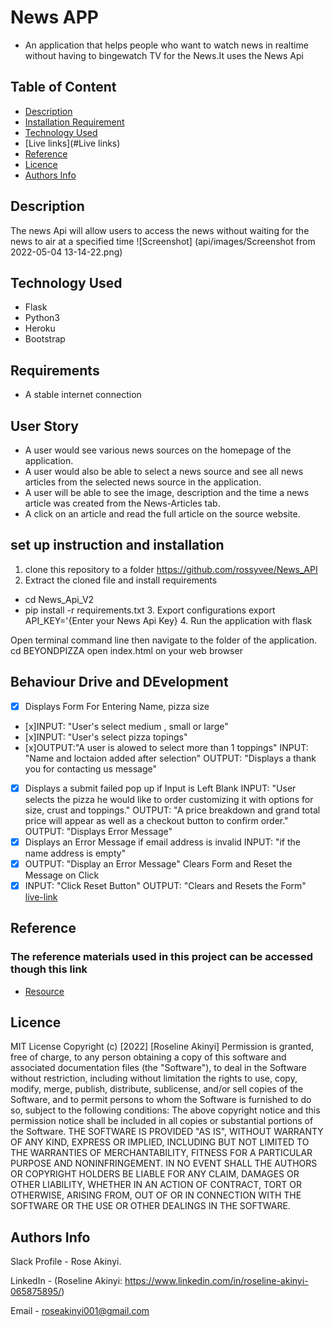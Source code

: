 # News APP
- An application that helps people who want to watch news in realtime without having to bingewatch TV for the News.It uses the News Api
## Table of Content
+ [Description](#description)
+ [Installation Requirement]( Requisites)
+ [Technology Used](technology-used)
+ [Live links](#Live links)
+ [Reference](#reference)
+ [Licence](#licence)
+ [Authors Info](#aut)

## Description
The news Api will allow users to access the news without waiting for the news to air at a specified time
 ![Screenshot] (api/images/Screenshot from 2022-05-04 13-14-22.png)
## Technology Used
* Flask
* Python3
* Heroku
* Bootstrap

## Requirements
* A stable internet connection
## User Story
* A user would see various news sources on the homepage of the application.
* A user would also be able to select a news source and see all news articles from the selected news source in the application.
* A user will be able to see the image, description and the time a news article was created from the News-Articles tab.
* A click on an article and read the full article on the source website.
## set up instruction and installation
 1. clone this repository to a folder https://github.com/rossyvee/News_API
 2. Extract the cloned file and install requirements
* cd News_Api_V2
* pip install -r requirements.txt
  3. Export configurations
  export API_KEY='{Enter your News Api Key}
  4. Run the application with flask 

 Open terminal command line then navigate to the folder of the application. cd BEYONDPIZZA
 open index.html on your web browser


## Behaviour Drive and DEvelopment
* [x] Displays Form For Entering Name, pizza size
* [x]INPUT: "User's select medium , small or large"
* [x]INPUT: "User's select pizza topings"
* [x]OUTPUT:"A user is alowed to select more than 1 toppings"
INPUT: "Name and loctaion added after selection"
OUTPUT: "Displays a thank you for contacting us message"
* [x] Displays a submit failed pop up if Input is Left Blank
INPUT: "User selects the pizza he would like to order customizing it with options for size, crust and toppings."
OUTPUT: "A price breakdown and grand total price will appear as well as a checkout button to confirm order."
OUTPUT: "Displays Error Message"
* [x] Displays an Error Message if email address is invalid
INPUT: "if the name address is empty"
* [x] OUTPUT: "Display an Error Message"
Clears Form and Reset the Message on Click
* [x] INPUT: "Click Reset Button"
OUTPUT: "Clears and Resets the Form"
[live-link](https://github.com/rossyvee/Week4IP-BeyondPizaa)
## Reference
  ### The reference materials used in this project can be accessed though this link
  * [Resource](https://moringaschool.instructure.com/courses/586/assignments/9284?confetti=true&submitted=0)
  ## Licence
MIT License
Copyright (c) [2022] [Roseline Akinyi]
Permission is  granted, free of charge, to any person obtaining a copy
of this software and associated documentation files (the "Software"), to deal
in the Software without restriction, including without limitation the rights
to use, copy, modify, merge, publish, distribute, sublicense, and/or sell
copies of the Software, and to permit persons to whom the Software is
furnished to do so, subject to the following conditions:
The above copyright notice and this permission notice shall be included in all
copies or substantial portions of the Software.
THE SOFTWARE IS PROVIDED "AS IS", WITHOUT WARRANTY OF ANY KIND, EXPRESS OR
IMPLIED, INCLUDING BUT NOT LIMITED TO THE WARRANTIES OF MERCHANTABILITY,
FITNESS FOR A PARTICULAR PURPOSE AND NONINFRINGEMENT. IN NO EVENT SHALL THE
AUTHORS OR COPYRIGHT HOLDERS BE LIABLE FOR ANY CLAIM, DAMAGES OR OTHER
LIABILITY, WHETHER IN AN ACTION OF CONTRACT, TORT OR OTHERWISE, ARISING FROM,
OUT OF OR IN CONNECTION WITH THE SOFTWARE OR THE USE OR OTHER DEALINGS IN THE
SOFTWARE.
## Authors Info
Slack Profile - Rose Akinyi.

LinkedIn - (Roseline Akinyi: https://www.linkedin.com/in/roseline-akinyi-065875895/)

Email - roseakinyi001@gmail.com



